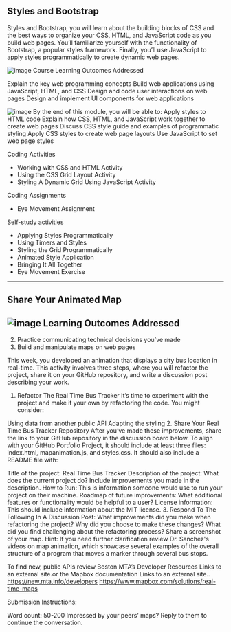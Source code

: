 Styles and Bootstrap
-----------------------------
Styles and Bootstrap, you will learn about the building blocks of CSS and the best ways to organize your CSS, HTML, 
and JavaScript code as you build web pages. You’ll familiarize yourself with the functionality of Bootstrap, a popular styles framework. 
Finally, you’ll use JavaScript to apply styles programmatically to create dynamic web pages.

![image](https://user-images.githubusercontent.com/105542222/213896109-466cb295-f179-422d-b2a3-44db17f3971b.png)
Course Learning Outcomes Addressed

Explain the key web programming concepts
Build web applications using JavaScript, HTML, and CSS
Design and code user interactions on web pages
Design and implement UI components for web applications

![image](https://user-images.githubusercontent.com/105542222/213896118-56f50d71-bc10-4f9c-acf8-4fa364e53a2f.png)
By the end of this module, you will be able to:
Apply styles to HTML code
Explain how CSS, HTML, and JavaScript work together to create web pages
Discuss CSS style guide and examples of programmatic styling 
Apply CSS styles to create web page layouts
Use JavaScript to set web page styles


Coding Activities
* Working with CSS and HTML Activity
* Using the CSS Grid Layout Activity
* Styling A Dynamic Grid Using JavaScript Activity

Coding Assignments
* Eye Movement Assignment


Self-study activities

* Applying Styles Programmatically
* Using Timers and Styles
* Styling the Grid Programmatically
* Animated Style Application
* Bringing It All Together
* Eye Movement Exercise

-----------------------------------------------------

Share Your Animated Map
-------------------------
![image](https://user-images.githubusercontent.com/105542222/213897675-5eb27b63-adfb-44c0-9780-78423997b374.png)  Learning Outcomes Addressed
---------------------------------------------------

2. Practice communicating technical decisions you’ve made
6. Build and manipulate maps on web pages

This week, you developed an animation that displays a city bus location in real-time. This activity involves three steps, where you will refactor the project, share it on your GitHub repository, and write a discussion post describing your work. 

1. Refactor The Real Time Bus Tracker
It’s time to experiment with the project and make it your own by refactoring the code. You might consider:

Using data from another public API
Adapting the styling
2. Share Your Real Time Bus Tracker Repository
After you’ve made these improvements, share the link to your GitHub repository in the discussion board below. To align with your GitHub Portfolio Project, it should include at least three files: index.html, mapanimation.js, and styles.css. It should also include a README file with:

Title of the project: Real Time Bus Tracker
Description of the project: What does the current project do?  Include improvements you made in the description. 
How to Run: This is information someone would use to run your project on their machine.
Roadmap of future improvements: What additional features or functionality would be helpful to a user? 
License information: This should include information about the MIT license. 
3. Respond To The Following In A Discussion Post:
What improvements did you make when refactoring the project?
Why did you choose to make these changes?
What did you find challenging about the refactoring process?
Share a screenshot of your map. 
Hint: If you need further clarification review Dr. Sanchez's videos on map animation, which showcase several examples of the overall structure of a program that moves a marker through several bus stops. 

To find new, public APIs review Boston MTA’s Developer Resources Links to an external site.or the Mapbox documentation Links to an external site.. 
https://new.mta.info/developers
https://www.mapbox.com/solutions/real-time-maps


Submission Instructions:

 

Word count: 50-200
Impressed by your peers’ maps? Reply to them to continue the conversation.

